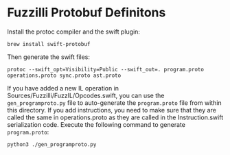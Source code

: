 # Fuzzilli Protobuf Definitons

Install the protoc compiler and the swift plugin:

    brew install swift-protobuf

Then generate the swift files:

    protoc --swift_opt=Visibility=Public --swift_out=. program.proto operations.proto sync.proto ast.proto

If you have added a new IL operation in Sources/Fuzzilli/FuzzIL/Opcodes.swift,
you can use the `gen_programproto.py` file to auto-generate the `program.proto`
file from within this directory. If you add instructions, you need to make sure
that they are called the same in operations.proto as they are called in the
Instruction.swift serialization code. Execute the following command to generate
`program.proto`:

    python3 ./gen_programproto.py
